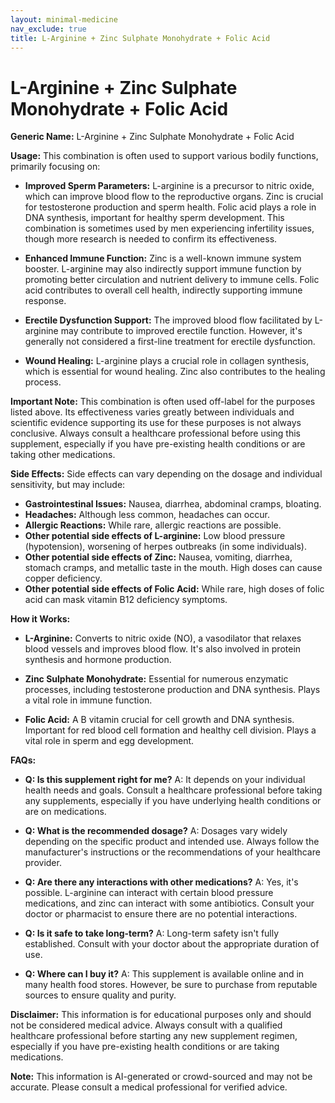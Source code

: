 ```yaml
---
layout: minimal-medicine
nav_exclude: true
title: L-Arginine + Zinc Sulphate Monohydrate + Folic Acid
---
```


# L-Arginine + Zinc Sulphate Monohydrate + Folic Acid

**Generic Name:** L-Arginine + Zinc Sulphate Monohydrate + Folic Acid


**Usage:** This combination is often used to support various bodily functions, primarily focusing on:

* **Improved Sperm Parameters:**  L-arginine is a precursor to nitric oxide, which can improve blood flow to the reproductive organs. Zinc is crucial for testosterone production and sperm health. Folic acid plays a role in DNA synthesis, important for healthy sperm development.  This combination is sometimes used by men experiencing infertility issues, though more research is needed to confirm its effectiveness.

* **Enhanced Immune Function:**  Zinc is a well-known immune system booster.  L-arginine may also indirectly support immune function by promoting better circulation and nutrient delivery to immune cells. Folic acid contributes to overall cell health, indirectly supporting immune response.

* **Erectile Dysfunction Support:** The improved blood flow facilitated by L-arginine may contribute to improved erectile function. However, it's generally not considered a first-line treatment for erectile dysfunction.

* **Wound Healing:** L-arginine plays a crucial role in collagen synthesis, which is essential for wound healing. Zinc also contributes to the healing process.

**Important Note:**  This combination is often used off-label for the purposes listed above.  Its effectiveness varies greatly between individuals and scientific evidence supporting its use for these purposes is not always conclusive.  Always consult a healthcare professional before using this supplement, especially if you have pre-existing health conditions or are taking other medications.


**Side Effects:** Side effects can vary depending on the dosage and individual sensitivity, but may include:

* **Gastrointestinal Issues:** Nausea, diarrhea, abdominal cramps, bloating.
* **Headaches:** Although less common, headaches can occur.
* **Allergic Reactions:**  While rare, allergic reactions are possible.
* **Other potential side effects of L-arginine:**  Low blood pressure (hypotension),  worsening of herpes outbreaks (in some individuals).
* **Other potential side effects of Zinc:**  Nausea, vomiting, diarrhea, stomach cramps, and metallic taste in the mouth.  High doses can cause copper deficiency.
* **Other potential side effects of Folic Acid:**  While rare, high doses of folic acid can mask vitamin B12 deficiency symptoms.


**How it Works:**

* **L-Arginine:**  Converts to nitric oxide (NO), a vasodilator that relaxes blood vessels and improves blood flow.  It's also involved in protein synthesis and hormone production.

* **Zinc Sulphate Monohydrate:**  Essential for numerous enzymatic processes, including testosterone production and DNA synthesis.  Plays a vital role in immune function.

* **Folic Acid:** A B vitamin crucial for cell growth and DNA synthesis.  Important for red blood cell formation and healthy cell division.  Plays a vital role in sperm and egg development.


**FAQs:**

* **Q: Is this supplement right for me?** A:  It depends on your individual health needs and goals. Consult a healthcare professional before taking any supplements, especially if you have underlying health conditions or are on medications.

* **Q: What is the recommended dosage?** A: Dosages vary widely depending on the specific product and intended use.  Always follow the manufacturer's instructions or the recommendations of your healthcare provider.

* **Q: Are there any interactions with other medications?** A:  Yes, it's possible. L-arginine can interact with certain blood pressure medications, and zinc can interact with some antibiotics.  Consult your doctor or pharmacist to ensure there are no potential interactions.

* **Q:  Is it safe to take long-term?** A:  Long-term safety isn't fully established.  Consult with your doctor about the appropriate duration of use.

* **Q: Where can I buy it?** A:  This supplement is available online and in many health food stores. However, be sure to purchase from reputable sources to ensure quality and purity.


**Disclaimer:** This information is for educational purposes only and should not be considered medical advice.  Always consult with a qualified healthcare professional before starting any new supplement regimen, especially if you have pre-existing health conditions or are taking medications.


**Note:** This information is AI-generated or crowd-sourced and may not be accurate. Please consult a medical professional for verified advice.